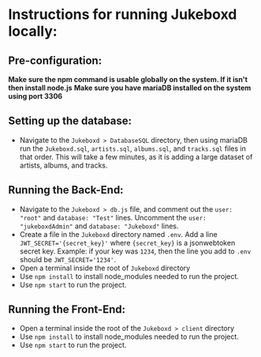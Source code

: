 # Instructions for running Jukeboxd locally:

## Pre-configuration:
**Make sure the npm command is usable globally on the system. If it isn't then install node.js**
**Make sure you have mariaDB installed on the system using port 3306**

## Setting up the database:
* Navigate to the `Jukeboxd > DatabaseSQL` directory, then using mariaDB run the `Jukeboxd.sql`, `artists.sql`, `albums.sql`, and `tracks.sql` files in that order. This will take a few minutes, as it is adding a large dataset of artists, albums, and tracks.

## Running the Back-End:
* Navigate to the `Jukeboxd > db.js` file, and comment out the `user: "root"` and `database: "Test"` lines. Uncomment the `user: "jukeboxdAdmin"` and `database: "Jukeboxd"` lines.
* Create a file in the `Jukeboxd` directory named `.env`. Add a line `JWT_SECRET='{secret_key}'` where `{secret_key}` is a jsonwebtoken secret key. Example: if your key was `1234`, then the line you add to `.env` should be `JWT_SECRET='1234'`.
* Open a terminal inside the root of `Jukeboxd` directory
* Use `npm install` to install node_modules needed to run the project.
* Use `npm start` to run the project.

## Running the Front-End:
* Open a terminal inside the root of the `Jukeboxd > client` directory
* Use `npm install` to install node_modules needed to run the project.
* Use `npm start` to run the project.